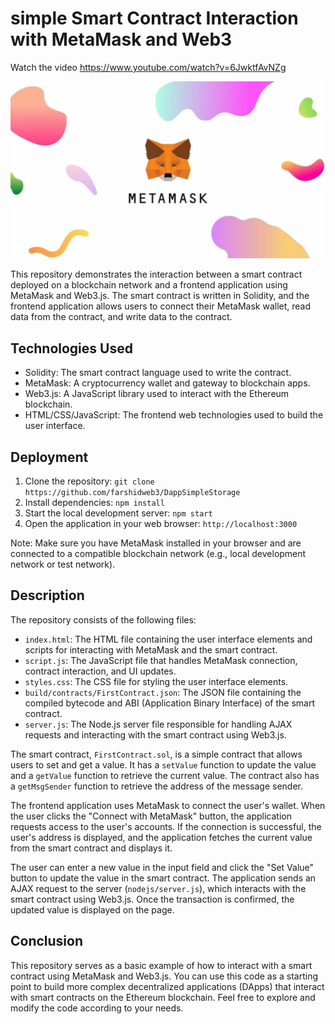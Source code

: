 # simple Smart Contract Interaction with MetaMask and Web3

Watch the video
https://www.youtube.com/watch?v=6JwktfAvNZg

[![Watch the video](assets/metamask.webp)]([assets/dapp.mp4](https://www.youtube.com/watch?v=6JwktfAvNZg))

This repository demonstrates the interaction between a smart contract deployed on a blockchain network and a frontend application using MetaMask and Web3.js. The smart contract is written in Solidity, and the frontend application allows users to connect their MetaMask wallet, read data from the contract, and write data to the contract.

## Technologies Used
- Solidity: The smart contract language used to write the contract.
- MetaMask: A cryptocurrency wallet and gateway to blockchain apps.
- Web3.js: A JavaScript library used to interact with the Ethereum blockchain.
- HTML/CSS/JavaScript: The frontend web technologies used to build the user interface.

## Deployment

1. Clone the repository: `git clone https://github.com/farshidweb3/DappSimpleStorage`
2. Install dependencies: `npm install`
3. Start the local development server: `npm start`
4. Open the application in your web browser: `http://localhost:3000`

Note: Make sure you have MetaMask installed in your browser and are connected to a compatible blockchain network (e.g., local development network or test network).

## Description

The repository consists of the following files:

- `index.html`: The HTML file containing the user interface elements and scripts for interacting with MetaMask and the smart contract.
- `script.js`: The JavaScript file that handles MetaMask connection, contract interaction, and UI updates.
- `styles.css`: The CSS file for styling the user interface elements.
- `build/contracts/FirstContract.json`: The JSON file containing the compiled bytecode and ABI (Application Binary Interface) of the smart contract.
- `server.js`: The Node.js server file responsible for handling AJAX requests and interacting with the smart contract using Web3.js.

The smart contract, `FirstContract.sol`, is a simple contract that allows users to set and get a value. It has a `setValue` function to update the value and a `getValue` function to retrieve the current value. The contract also has a `getMsgSender` function to retrieve the address of the message sender.

The frontend application uses MetaMask to connect the user's wallet. When the user clicks the "Connect with MetaMask" button, the application requests access to the user's accounts. If the connection is successful, the user's address is displayed, and the application fetches the current value from the smart contract and displays it.

The user can enter a new value in the input field and click the "Set Value" button to update the value in the smart contract. The application sends an AJAX request to the server (`nodejs/server.js`), which interacts with the smart contract using Web3.js. Once the transaction is confirmed, the updated value is displayed on the page.

## Conclusion

This repository serves as a basic example of how to interact with a smart contract using MetaMask and Web3.js. You can use this code as a starting point to build more complex decentralized applications (DApps) that interact with smart contracts on the Ethereum blockchain. Feel free to explore and modify the code according to your needs.
